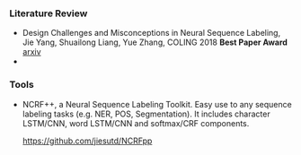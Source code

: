 

### Literature Review

+ Design Challenges and Misconceptions in Neural Sequence Labeling, Jie Yang, Shuailong Liang, Yue Zhang, COLING 2018  **Best Paper Award** [arxiv](<https://arxiv.org/abs/1806.04470>) 
+ 



### Tools

+ NCRF++, a Neural Sequence Labeling Toolkit. Easy use to any sequence labeling tasks (e.g. NER, POS, Segmentation). It includes character LSTM/CNN, word LSTM/CNN and softmax/CRF components.

  <https://github.com/jiesutd/NCRFpp>

